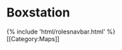 # Boxstation







  <div class="container-fluid wm-page-content">
{% include 'html/rolesnavbar.html' %}
</div>
[[Category:Maps]]

